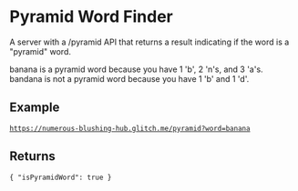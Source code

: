 # Pyramid Word Finder

A server with a /pyramid API that returns a result indicating if the word is a "pyramid" word. 

banana is a pyramid word because you have 1 'b', 2 'n's, and 3 'a's.
bandana is not a pyramid word because you have 1 'b' and 1 'd'.

## Example
[`https://numerous-blushing-hub.glitch.me/pyramid?word=banana`](https://numerous-blushing-hub.glitch.me/pyramid?word=banana)

## Returns
``{ "isPyramidWord": true }``
